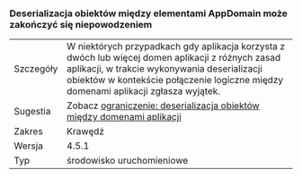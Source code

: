 ### <a name="deserialization-of-objects-across-appdomains-can-fail"></a>Deserializacja obiektów między elementami AppDomain może zakończyć się niepowodzeniem

|   |   |
|---|---|
|Szczegóły|W niektórych przypadkach gdy aplikacja korzysta z dwóch lub więcej domen aplikacji z różnych zasad aplikacji, w trakcie wykonywania deserializacji obiektów w kontekście połączenie logiczne między domenami aplikacji zgłasza wyjątek.|
|Sugestia|Zobacz [ograniczenie: deserializacja obiektów między domenami aplikacji](~/docs/framework/migration-guide/mitigation-deserialization-of-objects-across-app-domains.md)|
|Zakres|Krawędź|
|Wersja|4.5.1|
|Typ|środowisko uruchomieniowe|

